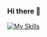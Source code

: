 ### Hi there 👋

[![My Skills](https://skillicons.dev/icons?i=js,html,css,express,nodejs,mongodb,react,nextjs)](https://skillicons.dev)
